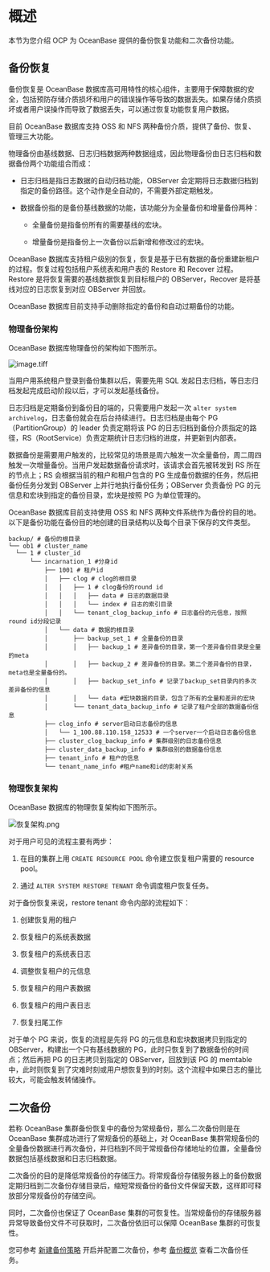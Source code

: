 概述 
=======================

本节为您介绍 OCP 为 OceanBase 提供的备份恢复功能和二次备份功能。

备份恢复 
-------------------------

备份恢复是 OceanBase 数据库高可用特性的核心组件，主要用于保障数据的安全，包括预防存储介质损坏和用户的错误操作等导致的数据丢失。如果存储介质损坏或者用户误操作而导致了数据丢失，可以通过恢复功能恢复用户数据。

目前 OceanBase 数据库支持 OSS 和 NFS 两种备份介质，提供了备份、恢复、管理三大功能。

物理备份由基线数据、日志归档数据两种数据组成，因此物理备份由日志归档和数据备份两个功能组合而成：

* 日志归档是指日志数据的自动归档功能，OBServer 会定期将日志数据归档到指定的备份路径。这个动作是全自动的，不需要外部定期触发。

  

* 数据备份指的是备份基线数据的功能，该功能分为全量备份和增量备份两种：

  * 全量备份是指备份所有的需要基线的宏块。

    
  
  * 增量备份是指备份上一次备份以后新增和修改过的宏块。

    
  

  




OceanBase 数据库支持租户级别的恢复，恢复是基于已有数据的备份重建新租户的过程。恢复过程包括租户系统表和用户表的 Restore 和 Recover 过程。Restore 是将恢复需要的基线数据恢复到目标租户的 OBServer，Recover 是将基线对应的日志恢复到对应 OBServer 并回放。

OceanBase 数据库目前支持手动删除指定的备份和自动过期备份的功能。

### 物理备份架构 

OceanBase 数据库物理备份的架构如下图所示。

![image.tiff](https://help-static-aliyun-doc.aliyuncs.com/assets/img/zh-CN/0082988061/p200031.tiff "image.tiff")

当用户用系统租户登录到备份集群以后，需要先用 SQL 发起日志归档，等日志归档发起完成启动阶段以后，才可以发起基线备份。

日志归档是定期备份到备份目的端的，只需要用户发起一次 `alter system archivelog`，日志备份就会在后台持续进行。日志归档是由每个 PG（PartitionGroup）的 leader 负责定期将该 PG 的日志归档到备份介质指定的路径，RS（RootService）负责定期统计日志归档的进度，并更新到内部表。

数据备份是需要用户触发的，比较常见的场景是周六触发一次全量备份，周二周四触发一次增量备份。当用户发起数据备份请求时，该请求会首先被转发到 RS 所在的节点上；RS 会根据当前的租户和租户包含的 PG 生成备份数据的任务，然后把备份任务分发到 OBServer 上并行地执行备份任务；OBServer 负责备份 PG 的元信息和宏块到指定的备份目录，宏块是按照 PG 为单位管理的。

OceanBase 数据库目前支持使用 OSS 和 NFS 两种文件系统作为备份的目的地。以下是备份功能在备份目的地创建的目录结构以及每个目录下保存的文件类型。

```unknow
backup/ # 备份的根目录
└── ob1 # cluster_name
  └── 1 # cluster_id
      └── incarnation_1 #分身id
          ├── 1001 # 租户id
          │   ├── clog # clog的根目录
          │   │   ├── 1 # clog备份的round id
          │   │   │   ├── data # 日志的数据目录
          │   │   │   └── index # 日志的索引目录
          │   │   └── tenant_clog_backup_info # 日志备份的元信息，按照round id分段记录
          │   └── data # 数据的根目录
          │       ├── backup_set_1 # 全量备份的目录
          │       │   ├── backup_1 # 差异备份的目录，第一个差异备份目录是全量的meta    
          │       │   ├── backup_2 # 差异备份的目录。第二个差异备份的目录，meta也是全量备份的。
          │       │   ├── backup_set_info # 记录了backup_set目录内的多次差异备份的信息
          │       │   └── data #宏块数据的目录，包含了所有的全量和差异的宏块
          │       └── tenant_data_backup_info # 记录了租户全部的数据备份信息
          ├── clog_info # server启动日志备份的信息
          │   └── 1_100.88.110.158_12533 # 一个server一个启动日志备份信息
          ├── cluster_clog_backup_info # 集群级别的日志备份信息
          ├── cluster_data_backup_info # 集群级别的数据备份信息
          ├── tenant_info # 租户的信息
          └── tenant_name_info #租户name和id的影射关系
```



### 物理恢复架构 

OceanBase 数据库的物理恢复架构如下图所示。

![恢复架构.png](https://help-static-aliyun-doc.aliyuncs.com/assets/img/zh-CN/0082988061/p200032.png "恢复架构.png")

对于用户可见的流程主要有两步：

1. 在目的集群上用 `CREATE RESOURCE POOL` 命令建立恢复租户需要的 resource pool。

   

2. 通过 `ALTER SYSTEM RESTORE TENANT` 命令调度租户恢复任务。

   




对于备份恢复来说，restore tenant 命令内部的流程如下：

1. 创建恢复用的租户

   

2. 恢复租户的系统表数据

   

3. 恢复租户的系统表日志

   

4. 调整恢复租户的元信息

   

5. 恢复租户的用户表数据

   

6. 恢复租户的用户表日志

   

7. 恢复扫尾工作

   




对于单个 PG 来说，恢复的流程是先将 PG 的元信息和宏块数据拷贝到指定的 OBServer，构建出一个只有基线数据的 PG，此时只恢复到了数据备份的时间点；然后再把 PG 的日志拷贝到指定的 OBServer，回放到该 PG 的 memtable 中，此时则恢复到了灾难时刻或用户想恢复到的时刻。这个流程中如果日志的量比较大，可能会触发转储操作。

二次备份 
-------------------------

若称 OceanBase 集群备份恢复中的备份为常规备份，那么二次备份则是在 OceanBase 集群成功进行了常规备份的基础上，对 OceanBase 集群常规备份的全量备份数据进行再次备份，并归档到不同于常规备份存储地址的位置，全量备份数据包括基线数据和日志归档数据。

二次备份的目的是降低常规备份的存储压力。将常规备份存储服务器上的备份数据定期归档到二次备份存储目录后，缩短常规备份的备份文件保留天数，这样即可释放部分常规备份的存储空间。

同时，二次备份也保证了 OceanBase 集群的可恢复性。当常规备份的存储服务器异常导致备份文件不可获取时，二次备份依旧可以保障 OceanBase 集群的可恢复性。

您可参考 [新建备份策略](/zh-CN/3.ob-cloud-platform/9.use-backup-and-recovery/3.create-backup-policy.md) 开启并配置二次备份，参考 [备份概览](/zh-CN/3.ob-cloud-platform/3.userguide-features/6.backup-and-restoration/3.backup-overview.md) 查看二次备份任务。
